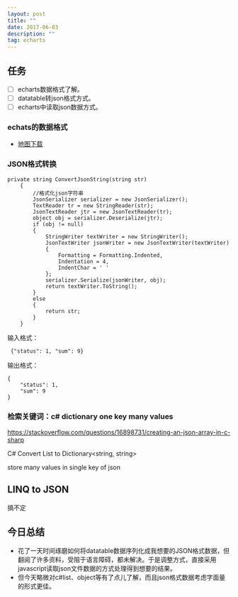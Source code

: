 ```yaml
---
layout: post
title: ""
date: 2017-06-03
description: ""
tag: echarts
---   
```


## 任务
- [ ] echarts数据格式了解。
- [ ] datatable转json格式方式。
- [ ] echarts中读取json数据方式。

### echats的数据格式

- [地图下载](http://echarts.baidu.com/download-map.html)

### JSON格式转换
```
private string ConvertJsonString(string str)
    {
        //格式化json字符串
        JsonSerializer serializer = new JsonSerializer();
        TextReader tr = new StringReader(str);
        JsonTextReader jtr = new JsonTextReader(tr);
        object obj = serializer.Deserialize(jtr);
        if (obj != null)
        {
            StringWriter textWriter = new StringWriter();
            JsonTextWriter jsonWriter = new JsonTextWriter(textWriter)
            {
                Formatting = Formatting.Indented,
                Indentation = 4,
                IndentChar = ' '
            };
            serializer.Serialize(jsonWriter, obj);
            return textWriter.ToString();
        }
        else
        {
            return str;
        }         
    }
```
输入格式：
```
 {"status": 1, "sum": 9}
```

输出格式：
```
{
    "status": 1,
    "sum": 9
}
```

### 检索关键词：c# dictionary one key many values

https://stackoverflow.com/questions/16898731/creating-an-json-array-in-c-sharp

C# Convert List<string> to Dictionary<string, string>

store many values in single key of json

## LINQ to JSON
搞不定

## 今日总结
- 花了一天时间琢磨如何将datatable数据序列化成我想要的JSON格式数据，但翻阅了许多资料，受阻于语言障碍，都未解决。于是调整方式，直接采用javascript读取json文件数据的方式处理得到想要的结果。
- 但今天略微对c#list、object等有了点儿了解，而且json格式数据考虑字面量的形式更佳。
